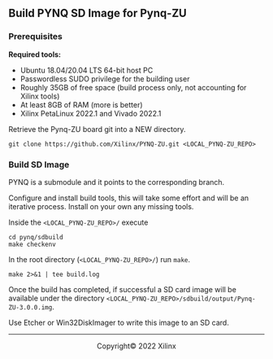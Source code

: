 ## Build PYNQ SD Image for Pynq-ZU

### Prerequisites

**Required tools:**

* Ubuntu 18.04/20.04 LTS 64-bit host PC
* Passwordless SUDO privilege for the building user
* Roughly 35GB of free space (build process only, not accounting for Xilinx tools)
* At least 8GB of RAM (more is better)
* Xilinx PetaLinux 2022.1 and Vivado 2022.1

Retrieve the Pynq-ZU board git into a NEW directory.

```shell
git clone https://github.com/Xilinx/PYNQ-ZU.git <LOCAL_PYNQ-ZU_REPO>
```

### Build SD Image

PYNQ is a submodule and it points to the corresponding branch.

Configure and install build tools, this will take some effort and will be an iterative process. Install on your own any missing tools.

Inside the `<LOCAL_PYNQ-ZU_REPO>/` execute

```shell
cd pynq/sdbuild
make checkenv
```

In the root directory (`<LOCAL_PYNQ-ZU_REPO>/`) run `make`.

```shell
make 2>&1 | tee build.log
```

Once the build has completed, if successful a SD card image will be available under the directory `<LOCAL_PYNQ-ZU_REPO>/sdbuild/output/Pynq-ZU-3.0.0.img`.

Use Etcher or Win32DiskImager to write this image to an SD card. 

------------------------------------------------------
<p align="center">Copyright&copy; 2022 Xilinx</p>